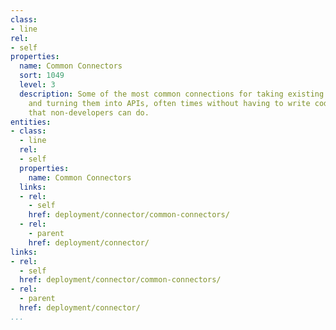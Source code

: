 ```yaml
---
class:
- line
rel:
- self
properties:
  name: Common Connectors
  sort: 1049
  level: 3
  description: Some of the most common connections for taking existing backend resources
    and turning them into APIs, often times without having to write code, and something
    that non-developers can do.
entities:
- class:
  - line
  rel:
  - self
  properties:
    name: Common Connectors
  links:
  - rel:
    - self
    href: deployment/connector/common-connectors/
  - rel:
    - parent
    href: deployment/connector/
links:
- rel:
  - self
  href: deployment/connector/common-connectors/
- rel:
  - parent
  href: deployment/connector/
...
```

